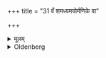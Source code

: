+++
title = "31 वँ शमध्यमयोर्मणिके वा"

+++

<details><summary>मूलम्</summary>

वँ शमध्यमयोर्मणिके वा भिन्ने व्याहृतिभिर्जुहुयात् ३१
</details>

<details><summary>Oldenberg</summary>

31. If a spar of the roof or the middle (post of the house) breaks, or if the water-barrel bursts, let him sacrifice (Ājya oblations) with the Vyāhṛtis.
</details>
